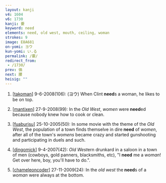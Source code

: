 ```yaml
---
layout: kanji
v4: 1604
v6: 1730
kanji: 要
keyword: need
elements: need, old west, mouth, ceiling, woman
strokes: 9
image: E8A681
on-yomi: ヨウ
kun-yomi: い.る
permalink: /要/
redirect_from:
 - /1730/
prev: 価
next: 腰
heisig: ""
---
```


1) [<a href="http://kanji.koohii.com/profile/takoman">takoman</a>] 9-6-2008(106): (ヨウ) When Clint<strong> need</strong>s a woman, he likes to be on top.

2) [<a href="http://kanji.koohii.com/profile/mantixen">mantixen</a>] 27-9-2008(99): In the <em>Old West</em>, <em>women</em> were<strong> need</strong>ed because nobody knew how to cook or clean.

3) [<a href="http://kanji.koohii.com/profile/fuaburisu">fuaburisu</a>] 25-10-2005(50): In some movie with the theme of the <em>Old West</em>, the population of a town finds themselve in dire<strong> need</strong> of <em>women</em>, after all of the town&#039;s <em>womens</em> became crazy and started gunshooting and participating in duels and such.

4) [<a href="http://kanji.koohii.com/profile/dingomick">dingomick</a>] 9-4-2007(42): <em>Old West</em>ern drunkard in a saloon in a town of men (cowboys, gold panners, blacksmiths, etc), &quot;I <strong>need</strong> me a <em>woman</em>! Get over here, boy, you&#039;ll have to do.&quot;.

5) [<a href="http://kanji.koohii.com/profile/chameleoncoder">chameleoncoder</a>] 27-11-2009(24): In the <em>old west</em> the<strong> need</strong>s of a <em>woman</em> were always at the bottom.

